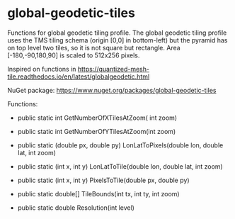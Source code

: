 # global-geodetic-tiles

Functions for global geodetic tiling profile.  The global geodetic tiling profile uses the TMS tiling schema (origin [0,0] in bottom-left) but the pyramid has on top level two tiles, so it is not square but rectangle. Area [-180,-90,180,90] is scaled to 512x256 pixels. 

Inspired on functions in https://quantized-mesh-tile.readthedocs.io/en/latest/globalgeodetic.html

NuGet package: https://www.nuget.org/packages/global-geodetic-tiles

Functions:

- public static int GetNumberOfXTilesAtZoom( int zoom)

- public static int GetNumberOfYTilesAtZoom(int zoom)

- public static (double px, double py) LonLatToPixels(double lon, double lat, int zoom)

- public static (int x, int y) LonLatToTile(double lon, double lat, int zoom)

- public static (int x, int y) PixelsToTile(double px, double py)

- public static double[] TileBounds(int tx, int ty, int zoom)

- public static double Resolution(int level)
